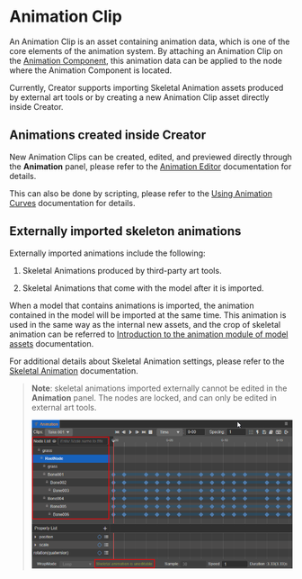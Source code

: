 # Animation Clip

An Animation Clip is an asset containing animation data, which is one of the core elements of the animation system. By attaching an Animation Clip on the [Animation Component](animation-component.md), this animation data can be applied to the node where the Animation Component is located.

Currently, Creator supports importing Skeletal Animation assets produced by external art tools or by creating a new Animation Clip asset directly inside Creator.

## Animations created inside Creator

New Animation Clips can be created, edited, and previewed directly through the **Animation** panel, please refer to the [Animation Editor](animation.md) documentation for details.

This can also be done by scripting, please refer to the [Using Animation Curves](use-animation-curve.md) documentation for details.

## Externally imported skeleton animations

Externally imported animations include the following:

1. Skeletal Animations produced by third-party art tools.

2. Skeletal Animations that come with the model after it is imported.

When a model that contains animations is imported, the animation contained in the model will be imported at the same time. This animation is used in the same way as the internal new assets, and the crop of skeletal animation can be referred to [Introduction to the animation module of model assets](../asset/model/mesh.md) documentation.

For additional details about Skeletal Animation settings, please refer to the [Skeletal Animation](skeletal-animation.md) documentation.

> **Note**: skeletal animations imported externally cannot be edited in the **Animation** panel. The nodes are locked, and can only be edited in external art tools.
>
> ![skeletal animation](animation-clip/skeletal-animation.png)
